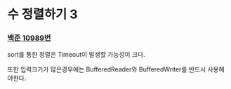 # 수 정렬하기 3
### [백준 10989번](https://www.acmicpc.net/problem/10989)

sort를 통한 정렬은 Timeout이 발생할 가능성이 크다.

또한 입력크기가 많은경우에는 BufferedReader와 BufferedWriter를 반드시 사용해야한다.
